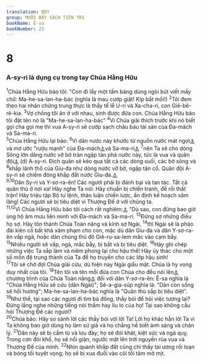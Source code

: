 ```yaml
---
translation: BDY
group: MƯỜI BẢY SÁCH TIÊN TRI
bookName: Ê-sa 
bookNumber: 23
---
```


<div class="title"><h1>8</h1><h3>A-sy-ri là dụng cụ trong tay Chúa Hằng Hữu</h3></div>
<span class="verse es_8_1"><sup>1</sup>Chúa Hằng Hữu bảo tôi: &#34;Con đi lấy một tấm bảng dùng ngòi bút viết mấy chữ: Ma-he-sa-lan-ha-bác (nghĩa là mau cướp giật! Kíp bắt mồi!) </span>
<span class="verse es_8_2"><sup>2</sup>Tôi đem theo hai nhân chứng trung thực là thầy tế lễ U-ri và Xa-cha-ri, con Giê-bê-rê-kia. </span>
<span class="verse es_8_3"><sup>3</sup>Vợ chồng tôi ăn ở với nhau, sinh được đứa con. Chúa Hằng Hữu bảo tôi đặt tên nó là &#34;Ma-he-sa-lan-ha-bác&#34; </span>
<span class="verse es_8_4"><sup>4</sup>Vì Chúa giải thích trước khi nó biết gọi cha gọi mẹ thì vua A-sy-ri sẽ cướp sạch châu báu tài sản của Đa-mách và Sa-ma-ri.<br/></span>
<span class="verse es_8_5"><sup>5</sup>Chúa Hằng Hữu lại bảo: </span>
<span class="verse es_8_6"><sup>6</sup>Vì dân nước này khước từ nguồn nước mát ngọt<a href="#" data-toggle="tooltip" data-placement="bottom" title="Ctd dòng nước chảy êm đềm của Si-lô-ê">⚓</a> và mơ ước &#34;rượu mạnh&#34; của Đa-mách<a href="#" data-toggle="tooltip" data-placement="bottom" title="Nt Rê-xin">⚓</a>và Sa-ma-ri<a href="#" data-toggle="tooltip" data-placement="bottom" title="Nt con trai Rê-ma-lia">⚓</a>  </span>
<span class="verse es_8_7"><sup>7</sup>nên Ta sẽ cho dòng Sông lớn dâng nước vỡ bờ tràn ngập tàn phá nước này, tức là vua và quân đội<a href="#" data-toggle="tooltip" data-placement="bottom" title="Nt vinh quang">⚓</a> (d) A-sy-ri. Địch quân sẽ kéo qua tất cả các dòng suối, các bờ sông và </span>
<span class="verse es_8_8"><sup>8</sup>khắp lãnh thổ của Giu-đa như dòng nước vỡ bờ, ngập tận cổ. Quân đội A-sy-ri sẽ chiếm đóng khắp đất nước Giu-đa.<a href="#" data-toggle="tooltip" data-placement="bottom" title="Nt nó sẽ tung cánh khắp chiều rộng của đất Ngài, hỡi Ẹm-ma-nu-ên">⚓</a><br/></span>
<span class="verse es_8_9 es_8_10"><sup>9,10</sup>Dân Sy-ri và Y-sơ-ra-ên! Các ngươi phải bị đánh bại và tan tác. Tất cả quân thù ở nơi xa! Hãy nghe Ta nói: Hãy chuẩn bị chiến tranh, để rồi thất trận! Hãy triệu tập Bộ tư lệnh, thảo luận chiến lược, ấn định kế hoạch xâm lăng! Các ngươi sẽ bị tiêu diệt vì Thượng Đế ở với chúng ta.<br/></span>
<span class="verse es_8_11 es_8_12"><sup>11,12</sup>Vì Chúa Hằng Hữu bảo tôi cách rất nghiêm:<a href="#" data-toggle="tooltip" data-placement="bottom" title="Nt với bàn tay mạnh mẽ">⚓</a> &#34;Dù sao, con đừng bao giờ ủng hộ âm mưu liên minh với Đa-mách và Sa-ma-ri. </span>
<span class="verse es_8_13"><sup>13</sup>Đừng sợ những điều họ sợ. Hãy tôn thánh Chúa Toàn năng và kính sợ Ngài, </span>
<span class="verse es_8_14"><sup>14</sup>thì Ngài sẽ là pháo đài kiên cố bất khả xâm phạm cho con, mặc dù dân Giu-đa và dân Y-sơ-ra-ên vấp ngã, hoặc dân chúng thủ đô Giê-ru-sa-lem mắc vào cạm bẫy. </span>
<span class="verse es_8_15"><sup>15</sup>Nhiều người sẽ vấp, ngã, mắc bẫy, bị bắt và bị tiêu diệt. </span>
<span class="verse es_8_16"><sup>16</sup>Hãy ghi chép những việc Ta sắp làm và niêm phong lại cho hậu thế! Hãy ủy thác cho một số môn đệ trung thành của Ta để họ truyền cho các lớp hậu sinh!<br/></span>
<span class="verse es_8_17"><sup>17</sup>Tôi sẽ chờ đợi Chúa giải cứu, dù hiện nay Ngài giấu mặt. Chúa là hy vọng duy nhất của tôi. </span>
<span class="verse es_8_18"><sup>18</sup>Tên tôi và tên mỗi đứa con Chúa cho đều nói lên<a href="#" data-toggle="tooltip" data-placement="bottom" title="Nt đều là dấu hiệu và việc lạ">⚓</a> chương trình của Chúa Toàn năng<a href="#" data-toggle="tooltip" data-placement="bottom" title="Nt là Đấng ngự tại Si-ôn">⚓</a> đối với dân Y-sơ-ra-ên: Ê-sa nghĩa là &#34;Chúa Hằng Hữu sẽ cứu (dân Ngài)&#34;; Sê-a-gia-súp nghĩa là: &#34;Dân còn sống sẽ hồi hương&#34;; Ma-he-sa-lan-ha-bác nghĩa là &#34;Quân thù sắp bị tiêu diệt&#34;. </span>
<span class="verse es_8_19"><sup>19</sup>Như thế, tại sao các ngươi đi tìm bà đồng, thầy bói để hỏi việc tương lai? Đừng lắng nghe những tiếng nói thầm hay líu lo của họ! Tại sao không cầu hỏi Thượng Đế các ngươi?<br/></span>
<span class="verse es_8_20"><sup>20</sup>Chúa bảo: Hãy so sánh lời các thầy bói với lời Ta! Lời họ khác hẳn lời Ta vì Ta không bao giờ dùng họ làm sứ giả và họ chẳng hề biết ánh sáng và chân lý. </span>
<span class="verse es_8_21"><sup>21</sup>Dân này sẽ bị cầm tù và lưu đày; họ sẽ đói khát, kiệt sức và ngã quỵ. Trong cơn đói khổ, họ sẽ nổi giận, ngước mặt lên trời nguyền rủa vua và Thượng Đế của mình. </span>
<span class="verse es_8_22"><sup>22</sup>Nhìn quanh khắp đất cũng chỉ thấy tai ương rối loạn và bóng tối tuyệt vọng; họ sẽ bị xua đuổi vào cõi tối tăm mờ mịt.</span>

